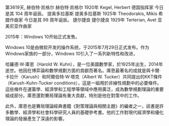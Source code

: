 第3619天, 赫伯特·凯格尔
赫伯特·凯格尔 1920年
Kegel, Herbert 德国指挥家
今日是其 104 周年诞辰。
提奥多拉基斯
提奥多拉基斯 1925年
Theodorakis, Mikis 希腊作曲家
今日是其 99 周年诞辰。
捷尔捷良
捷尔捷良 1929年
Terterian, Avet 亚美尼亚作曲家
  
2015年：Windows 10开始正式发售。

Windows 10是由微软开发的操作系统，于2015年7月29日正式发布。作为Windows家族的一部分，Windows 10引入了一系列新特性和改进，

哈羅德·W·庫恩（Harold W. Kuhn），是一位美國數學家，於1925年出生，2014年逝世。他因在博弈論和數學規劃方面的貢獻而著名。庫恩最著名的成就是與卡爾·卡拉什（Karush）和阿爾伯特·W·塔克（Albert W. Tucker）共同提出的KKT條件（Karush-Kuhn-Tucker conditions），這是一組用於非線性規劃中的必要條件。這些條件在運籌學、經濟學和工程學等領域中應用廣泛，成為數學規劃理論的重要組成部分。庫恩還對賽局理論有重大貢獻，特別是他在對策中的工作。

此外，庫恩也是賽局理論經典書籍《對策理論與相關主題》的編者之一，該書是許多數學、經濟學和社會科學研究人員的基礎參考書。他的工作對現代經濟學和優化理論的發展產生了深遠的影響。